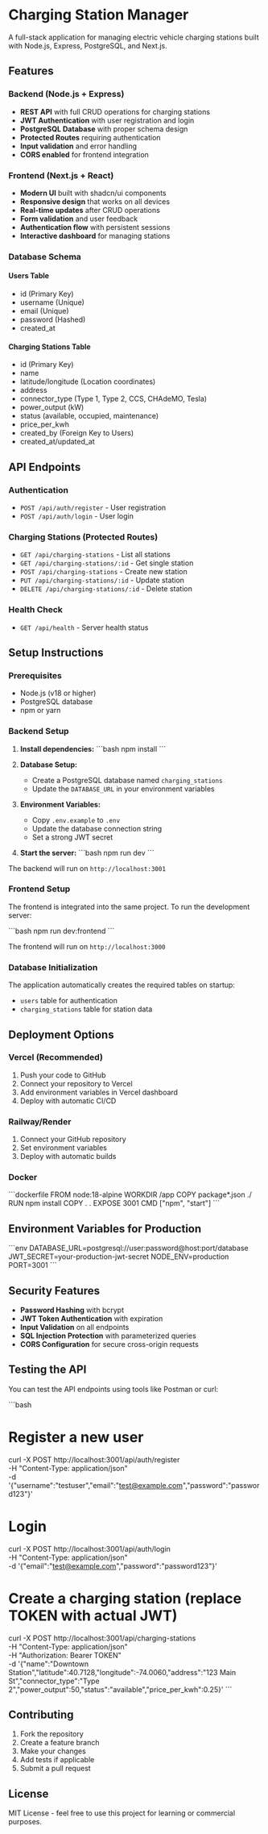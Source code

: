# Charging Station Manager

A full-stack application for managing electric vehicle charging stations built with Node.js, Express, PostgreSQL, and Next.js.

## Features

### Backend (Node.js + Express)
- **REST API** with full CRUD operations for charging stations
- **JWT Authentication** with user registration and login
- **PostgreSQL Database** with proper schema design
- **Protected Routes** requiring authentication
- **Input validation** and error handling
- **CORS enabled** for frontend integration

### Frontend (Next.js + React)
- **Modern UI** built with shadcn/ui components
- **Responsive design** that works on all devices
- **Real-time updates** after CRUD operations
- **Form validation** and user feedback
- **Authentication flow** with persistent sessions
- **Interactive dashboard** for managing stations

### Database Schema

#### Users Table
- id (Primary Key)
- username (Unique)
- email (Unique)
- password (Hashed)
- created_at

#### Charging Stations Table
- id (Primary Key)
- name
- latitude/longitude (Location coordinates)
- address
- connector_type (Type 1, Type 2, CCS, CHAdeMO, Tesla)
- power_output (kW)
- status (available, occupied, maintenance)
- price_per_kwh
- created_by (Foreign Key to Users)
- created_at/updated_at

## API Endpoints

### Authentication
- `POST /api/auth/register` - User registration
- `POST /api/auth/login` - User login

### Charging Stations (Protected Routes)
- `GET /api/charging-stations` - List all stations
- `GET /api/charging-stations/:id` - Get single station
- `POST /api/charging-stations` - Create new station
- `PUT /api/charging-stations/:id` - Update station
- `DELETE /api/charging-stations/:id` - Delete station

### Health Check
- `GET /api/health` - Server health status

## Setup Instructions

### Prerequisites
- Node.js (v18 or higher)
- PostgreSQL database
- npm or yarn

### Backend Setup

1. **Install dependencies:**
   \`\`\`bash
   npm install
   \`\`\`

2. **Database Setup:**
   - Create a PostgreSQL database named `charging_stations`
   - Update the `DATABASE_URL` in your environment variables

3. **Environment Variables:**
   - Copy `.env.example` to `.env`
   - Update the database connection string
   - Set a strong JWT secret

4. **Start the server:**
   \`\`\`bash
   npm run dev
   \`\`\`

The backend will run on `http://localhost:3001`

### Frontend Setup

The frontend is integrated into the same project. To run the development server:

\`\`\`bash
npm run dev:frontend
\`\`\`

The frontend will run on `http://localhost:3000`

### Database Initialization

The application automatically creates the required tables on startup:
- `users` table for authentication
- `charging_stations` table for station data

## Deployment Options

### Vercel (Recommended)
1. Push your code to GitHub
2. Connect your repository to Vercel
3. Add environment variables in Vercel dashboard
4. Deploy with automatic CI/CD

### Railway/Render
1. Connect your GitHub repository
2. Set environment variables
3. Deploy with automatic builds

### Docker
\`\`\`dockerfile
FROM node:18-alpine
WORKDIR /app
COPY package*.json ./
RUN npm install
COPY . .
EXPOSE 3001
CMD ["npm", "start"]
\`\`\`

## Environment Variables for Production

\`\`\`env
DATABASE_URL=postgresql://user:password@host:port/database
JWT_SECRET=your-production-jwt-secret
NODE_ENV=production
PORT=3001
\`\`\`

## Security Features

- **Password Hashing** with bcrypt
- **JWT Token Authentication** with expiration
- **Input Validation** on all endpoints
- **SQL Injection Protection** with parameterized queries
- **CORS Configuration** for secure cross-origin requests

## Testing the API

You can test the API endpoints using tools like Postman or curl:

\`\`\`bash
# Register a new user
curl -X POST http://localhost:3001/api/auth/register \
  -H "Content-Type: application/json" \
  -d '{"username":"testuser","email":"test@example.com","password":"password123"}'

# Login
curl -X POST http://localhost:3001/api/auth/login \
  -H "Content-Type: application/json" \
  -d '{"email":"test@example.com","password":"password123"}'

# Create a charging station (replace TOKEN with actual JWT)
curl -X POST http://localhost:3001/api/charging-stations \
  -H "Content-Type: application/json" \
  -H "Authorization: Bearer TOKEN" \
  -d '{"name":"Downtown Station","latitude":40.7128,"longitude":-74.0060,"address":"123 Main St","connector_type":"Type 2","power_output":50,"status":"available","price_per_kwh":0.25}'
\`\`\`

## Contributing

1. Fork the repository
2. Create a feature branch
3. Make your changes
4. Add tests if applicable
5. Submit a pull request

## License

MIT License - feel free to use this project for learning or commercial purposes.

